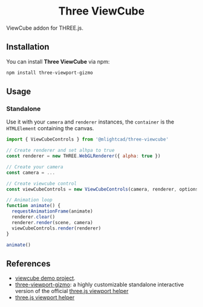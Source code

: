 <h1 align="center">Three ViewCube</h1>

ViewCube addon for THREE.js. 
## Installation

You can install **Three ViewCube** via npm:

```bash
npm install three-viewport-gizmo
```

## Usage

### Standalone

Use it with your `camera` and `renderer` instances, the `container` is the `HTMLElement` containing the canvas.

```javascript
import { ViewCubeControls } from '@mlightcad/three-viewcube'

// Create renderer and set alhpa to true
const renderer = new THREE.WebGLRenderer({ alpha: true })

// Create your camera
const camera = ...

// Create viewcube control
const viewCubeControls = new ViewCubeControls(camera, renderer, options)

// Animation loop
function animate() {
  requestAnimationFrame(animate)
  renderer.clear()
  renderer.render(scene, camera)
  viewCubeControls.render(renderer)
}

animate()
```

## References
- [viewcube demo project](https://codesandbox.io/s/y35w749501?file=/src/index.js).
- [three-viewport-gizmo](https://github.com/Fennec-hub/three-viewport-gizmo/): a highly customizable standalone interactive version of the official [three.js viewport helper](https://github.com/mrdoob/three.js/blob/dev/examples/jsm/helpers/ViewHelper.js)
- [three.js viewport helper](https://github.com/mrdoob/three.js/blob/dev/examples/jsm/helpers/ViewHelper.js)

